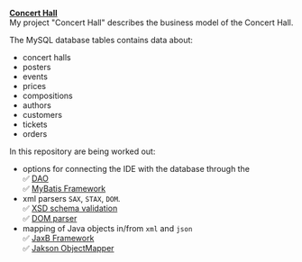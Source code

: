 [**Concert Hall**](https://github.com/AlenaShvedava/SolvdLab/tree/main/ConcertHall)\
My project "Concert Hall" describes the business model of the Concert Hall.

The MySQL database tables contains data about:
- concert halls
- posters
- events
- prices
- compositions
- authors
- customers
- tickets
- orders

In this repository are being worked out: 
- options for connecting the IDE with the database through the \
:white_check_mark: [DAO](https://github.com/AlenaShvedava/SolvdLab/blob/main/ConcertHall/src/main/java/pl/solvd/concerthall/DAOReader.java)\
:white_check_mark: [MyBatis Framework](https://github.com/AlenaShvedava/SolvdLab/blob/main/ConcertHall/src/main/java/pl/solvd/concerthall/MyBatisReader.java)
- xml parsers `SAX`, `STAX`, `DOM`.\
:white_check_mark: [XSD schema validation](https://github.com/AlenaShvedava/SolvdLab/blob/main/ConcertHall/src/main/resources/XMLSchema.xsd)\
:white_check_mark: [DOM parser](https://github.com/AlenaShvedava/SolvdLab/blob/main/ConcertHall/src/main/java/pl/solvd/concerthall/XMLReader.java)
- mapping of Java objects in/from `xml` and `json`\
:white_check_mark: [JaxB Framework](https://github.com/AlenaShvedava/SolvdLab/blob/main/ConcertHall/src/main/java/pl/solvd/concerthall/JaxBReader.java)\
:white_check_mark: [Jakson ObjectMapper](https://github.com/AlenaShvedava/SolvdLab/blob/main/ConcertHall/src/main/java/pl/solvd/concerthall/JsonReader.java)
